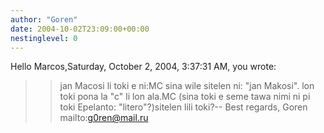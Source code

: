 ```yaml
---
author: "Goren"
date: 2004-10-02T23:09:00+00:00
nestinglevel: 0
---
```

Hello Marcos,Saturday, October 2, 2004, 3:37:31 AM, you wrote:

>> jan Macosi li toki e ni:MC
> sina wile sitelen ni: "jan Makosi". lon toki pona la "c" li lon ala.MC
> (sina toki e seme tawa nimi ni pi toki Epelanto: "litero"?)sitelen lili toki?--
Best regards, Goren mailto:[g0ren@mail.ru](mailto://g0ren@mail.ru)